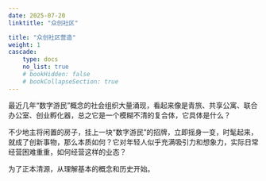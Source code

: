 ```yaml
---
date: 2025-07-20
linktitle: "众创社区"

title: "众创社区营造"
weight: 1
cascade:
    type: docs
    no_list: true
    # bookHidden: false
    # bookCollapseSection: true  
---
```



最近几年“数字游民”概念的社会组织大量涌现，看起来像是青旅、共享公寓、联合办公室、创业孵化器，总之它是一个模糊不清的复合体，它具体是什么？

不少地主将闲置的房子，挂上一块“数字游民”的招牌，立即摇身一变，时髦起来，就成了创新事物，那么本质如何？它对年轻人似乎充满吸引力和想象力，实际日常经营困难重重，如何经营这样的业态？

为了正本清源，从理解基本的概念和历史开始。
